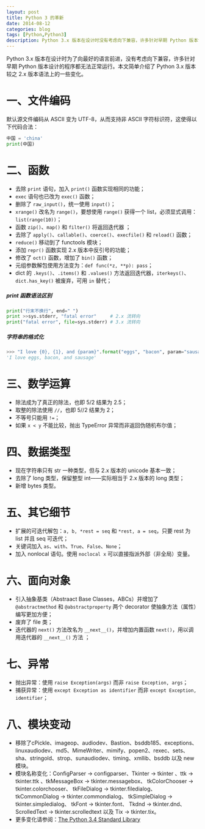 ```yaml
---
layout: post
title: Python 3 的革新
date: 2014-08-12
categories: blog
tags: [Python,Python3]
description: Python 3.x 版本在设计时没有考虑向下兼容，许多针对早期 Python 版本设计的程序都无法正常运行。本文简单介绍了 Python 3.x 版本较之 2.x 版本语法上的一些变化。
---
```


Python 3.x 版本在设计时为了向最好的语言前进，没有考虑向下兼容，许多针对早期 Python 版本设计的程序都无法正常运行。本文简单介绍了 Python 3.x 版本较之 2.x 版本语法上的一些变化。

# 一、文件编码

默认源文件编码从 ASCII 变为 UTF-8，从而支持非 ASCII 字符标识符，这使得以下代码合法：

```py
中国 = 'china' 
print(中国) 
```

# 二、函数

- 去除 `print` 语句，加入 `print()` 函数实现相同的功能；
- `exec` 语句也已改为 `exec()` 函数；
- 删除了 `raw_input()`，统一使用 `input()`；
- `xrange()` 改名为 `range()`，要想使用 `range()` 获得一个 list，必须显式调用：`list(range(10))`；
- 函数 `zip()`、`map()` 和 `filter()` 将返回迭代器 ；
- 去除了 `apply()`、`callable()`、`coerce()`、`execfile()` 和 `reload()` 函数；
- `reduce()` 移动到了 functools 模块；
- 添加 `repr()` 函数实现 2.x 版本中反引号的功能；
- 修改了 `oct()` 函数，增加了 `bin()` 函数；
- 元组参数解包使用方法变为：`def func(*z, **p): pass`；
- dict 的 `.keys()`、`.items()` 和 `.values()` 方法返回迭代器，`iterkeys()`、`dict.has_key()` 被废弃，可用 `in` 替代；
 
##### print 函数语法区别 

```py
print("行末不换行", end=" ") 
print >>sys.stderr, "fatal error"     # 2.x 流转向
print("fatal error", file=sys.stderr) # 3.x 流转向
```

##### 字符串的格式化

```py
>>> "I love {0}, {1}, and {param}".format("eggs", "bacon", param="sausage")
'I love eggs, bacon, and sausage'
```

# 三、数学运算
			
- 除法成为了真正的除法，也即 5/2 结果为 2.5；
- 取整的除法使用 `//`，也即 5//2 结果为 2；
- 不等号只能用 `!=`；
- 如果 `x < y` 不能比较，抛出 TypeError 异常而非返回伪随机布尔值； 
    
# 四、数据类型

- 现在字符串只有 str 一种类型，但与 2.x 版本的 unicode 基本一致；
- 去除了 long 类型，保留整型 int——实际相当于 2.x 版本的 long 类型； 
- 新增 bytes 类型。

# 五、其它细节

- 扩展的可迭代解包：`a, b, *rest = seq` 和 `*rest, a = seq`，只要 rest 为 list 并且 seq 可迭代； 
- 关键词加入 `as`、`with`、`True`、`False`、`None`；
- 加入 nonlocal 语句。使用 `noclocal x` 可以直接指派外部（非全局）变量。 

# 六、面向对象 

- 引入抽象基类（Abstraact Base Classes，ABCs）并增加了 `@abstractmethod` 和 `@abstractproperty` 两个 decorator 使抽象方法（属性）编写更加方便；
- 废弃了 file 类；
- 迭代器的 `next()` 方法改名为 `__next__()`，并增加内置函数 `next()`，用以调用迭代器的 `__next__()` 方法 ；

# 七、异常    

- 抛出异常：使用 `raise Exception(args)` 而非 `raise Exception, args`；
- 捕获异常：使用 `except Exception as identifier` 而非 `except Exception, identifier`；
    
# 八、模块变动 

- 移除了cPickle、imageop、audiodev、Bastion、bsddb185、exceptions、linuxaudiodev、md5、MimeWriter、mimify、popen2、rexec、sets、sha、stringold、strop、sunaudiodev、timing、xmllib、bsddb 以及 new 模块。
- 模块名称变化：ConfigParser → configparser、Tkinter → tkinter 、ttk → tkinter.ttk 、tkMessageBox → tkinter.messagebox、 tkColorChooser → tkinter.colorchooser、 tkFileDialog → tkinter.filedialog、 tkCommonDialog → tkinter.commondialog、 tkSimpleDialog → tkinter.simpledialog、 tkFont → tkinter.font、
 Tkdnd → tkinter.dnd、 ScrolledText → tkinter.scrolledtext 以及 Tix → tkinter.tix。
- 更多变化请参阅：[The Python 3.4 Standard Library](https://docs.python.org/3.4/library/index.html)
